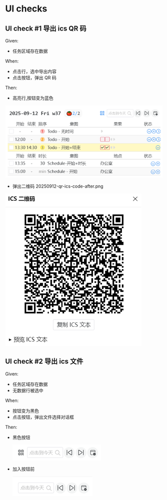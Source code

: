 # UI checks

## UI check #1 导出 ics QR 码

Given:

- 任务区域存在数据

When:

- 点击行，选中导出内容
- 点击按钮，弹出 QR 码

Then:

- 高亮行,按钮变为蓝色

![](ui-checks\20250912-qr-ics-full-after.png)

- 弹出二维码 20250912-qr-ics-code-after.png

![](ui-checks\20250912-qr-ics-code-after.png)

## UI check #2 导出 ics 文件

Given:

- 任务区域存在数据
- 无数据行被选中

When:

- 按钮变为黑色
- 点击按钮，弹出文件选择对话框

Then:

- 黑色按钮

  ![黑色按钮](ui-checks\20250912-qr-ics-after.png)

- 加入按钮前

  ![加入按钮前](ui-checks\20250912-qr-ics-before.png)
